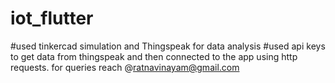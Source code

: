 # iot_flutter
#used tinkercad simulation and Thingspeak for data analysis
#used api keys to get data from thingspeak and then connected to the app using http requests.
for queries reach @ratnavinayam@gmail.com
